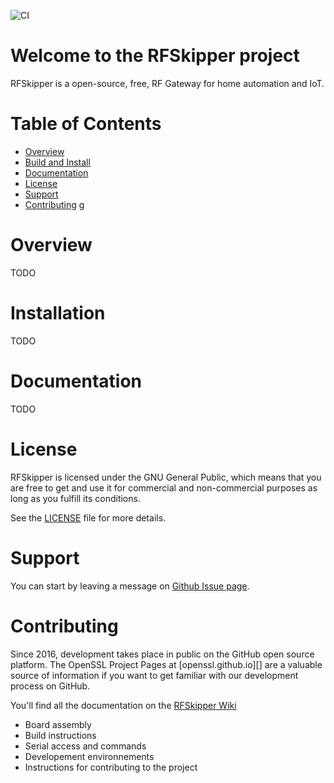 ![CI](https://github.com/ofauchon/rfskipper/workflows/build/badge.svg)

Welcome to the RFSkipper project
================================

RFSkipper is a open-source, free, RF Gateway for home automation and IoT.



Table of Contents
=================

 - [Overview](#overview)
 - [Build and Install](#build-and-install)
 - [Documentation](#documentation)
 - [License](#license)
 - [Support](#support)
 - [Contributing](#contributing)
g

Overview
========

TODO

Installation
============

TODO

Documentation
=============

TODO


License
=======

RFSkipper is licensed under the GNU General Public, which means that
you are free to get and use it for commercial and non-commercial
purposes as long as you fulfill its conditions.

See the [LICENSE](LICENSE) file for more details.

Support
=======

You can start by leaving a message on [Github Issue page](https://github.com/ofauchon/rfskipper/issues).


Contributing
============

Since 2016, development takes place in public on the GitHub open source
platform. The OpenSSL Project Pages at [openssl.github.io][] are a
valuable source of information if you want to get familiar with our
development process on GitHub.





You'll find all the documentation on the [RFSkipper Wiki](https://github.com/ofauchon/rfskipper-docs/wiki)

- Board assembly
- Build instructions
- Serial access and commands
- Developement environnements
- Instructions for contributing to the project
